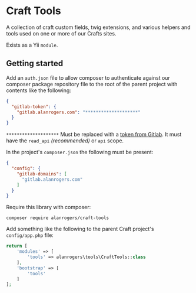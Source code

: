 # Craft Tools

A collection of craft custom fields, twig extensions, and various helpers and tools used on one or more of our Crafts sites.

Exists as a Yii `module`.

## Getting started

Add an `auth.json` file to allow composer to authenticate against our composer package repository file to the root of the parent project with contents like the following:

```json
{
  "gitlab-token": {
    "gitlab.alanrogers.com": "********************"
  }
}
```

`********************` Must be replaced with a [token from Gitlab](https://docs.gitlab.com/ee/user/profile/personal_access_tokens.html#creating-a-personal-access-token). It must have the `read_api` _(recommended)_ or `api` scope.

In the project's `composer.json` the following must be present:

```json
{
  "config": {
    "gitlab-domains": [
      "gitlab.alanrogers.com"
    ]
  }
}
```

Require this library with composer:

```shell
composer require alanrogers/craft-tools
```

Add something like the following to the parent Craft project's `config/app.php` file:

```php
return [
    'modules' => [
        'tools' => alanrogers\tools\CraftTools::class 
    ],
    'bootstrap' => [
        'tools'
    ]
];
```